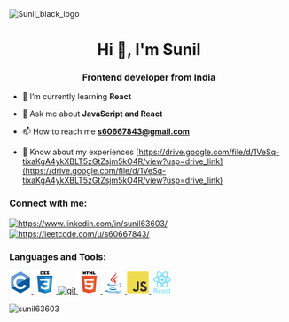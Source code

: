 <img width="289" alt="Sunil_black_logo" src="https://github.com/user-attachments/assets/70df3b47-362d-4307-9a5d-4eec9fa0f767">

<h1 align="center">Hi 👋, I'm Sunil</h1>
<h3 align="center">Frontend developer from India</h3>

- 🌱 I’m currently learning **React**

- 💬 Ask me about **JavaScript and React**

- 📫 How to reach me **s60667843@gmail.com**

- 📄 Know about my experiences [https://drive.google.com/file/d/1VeSq-tixaKgA4ykXBLT5zGtZsjm5kO4R/view?usp=drive_link](https://drive.google.com/file/d/1VeSq-tixaKgA4ykXBLT5zGtZsjm5kO4R/view?usp=drive_link)

<h3 align="left">Connect with me:</h3>
<p align="left">
<a href="https://linkedin.com/in/https://www.linkedin.com/in/sunil63603/" target="blank"><img align="center" src="https://raw.githubusercontent.com/rahuldkjain/github-profile-readme-generator/master/src/images/icons/Social/linked-in-alt.svg" alt="https://www.linkedin.com/in/sunil63603/" height="30" width="40" /></a>
<a href="https://www.leetcode.com/https://leetcode.com/u/s60667843/" target="blank"><img align="center" src="https://raw.githubusercontent.com/rahuldkjain/github-profile-readme-generator/master/src/images/icons/Social/leet-code.svg" alt="https://leetcode.com/u/s60667843/" height="30" width="40" /></a>
</p>

<h3 align="left">Languages and Tools:</h3>
<p align="left"> <a href="https://www.cprogramming.com/" target="_blank" rel="noreferrer"> <img src="https://raw.githubusercontent.com/devicons/devicon/master/icons/c/c-original.svg" alt="c" width="40" height="40"/> </a> <a href="https://www.w3schools.com/css/" target="_blank" rel="noreferrer"> <img src="https://raw.githubusercontent.com/devicons/devicon/master/icons/css3/css3-original-wordmark.svg" alt="css3" width="40" height="40"/> </a> <a href="https://git-scm.com/" target="_blank" rel="noreferrer"> <img src="https://www.vectorlogo.zone/logos/git-scm/git-scm-icon.svg" alt="git" width="40" height="40"/> </a> <a href="https://www.w3.org/html/" target="_blank" rel="noreferrer"> <img src="https://raw.githubusercontent.com/devicons/devicon/master/icons/html5/html5-original-wordmark.svg" alt="html5" width="40" height="40"/> </a> <a href="https://www.java.com" target="_blank" rel="noreferrer"> <img src="https://raw.githubusercontent.com/devicons/devicon/master/icons/java/java-original.svg" alt="java" width="40" height="40"/> </a> <a href="https://developer.mozilla.org/en-US/docs/Web/JavaScript" target="_blank" rel="noreferrer"> <img src="https://raw.githubusercontent.com/devicons/devicon/master/icons/javascript/javascript-original.svg" alt="javascript" width="40" height="40"/> </a> <a href="https://reactjs.org/" target="_blank" rel="noreferrer"> <img src="https://raw.githubusercontent.com/devicons/devicon/master/icons/react/react-original-wordmark.svg" alt="react" width="40" height="40"/> </a> </p>

<p><img align="center" src="https://github-readme-stats.vercel.app/api/top-langs?username=sunil63603&show_icons=true&locale=en&layout=compact" alt="sunil63603" /></p>
